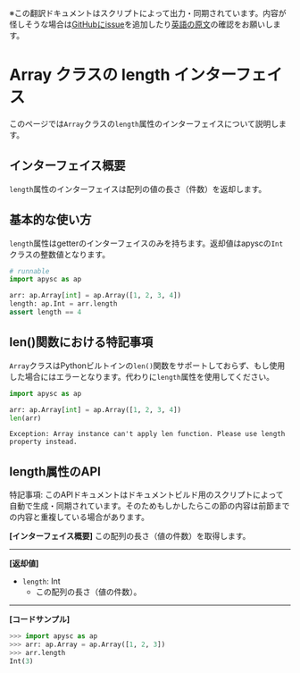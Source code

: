 <span class="inconspicuous-txt">※この翻訳ドキュメントはスクリプトによって出力・同期されています。内容が怪しそうな場合は<a href="https://github.com/simon-ritchie/apysc/issues" target="_blank">GitHubにissue</a>を追加したり[英語の原文](../en/array_length.html)の確認をお願いします。</span>

# Array クラスの length インターフェイス

このページでは`Array`クラスの`length`属性のインターフェイスについて説明します。

## インターフェイス概要

`length`属性のインターフェイスは配列の値の長さ（件数）を返却します。

## 基本的な使い方

`length`属性はgetterのインターフェイスのみを持ちます。返却値はapyscの`Int`クラスの整数値となります。

```py
# runnable
import apysc as ap

arr: ap.Array[int] = ap.Array([1, 2, 3, 4])
length: ap.Int = arr.length
assert length == 4
```

## len()関数における特記事項

`Array`クラスはPythonビルトインの`len()`関数をサポートしておらず、もし使用した場合にはエラーとなります。代わりに`length`属性を使用してください。

```py
import apysc as ap

arr: ap.Array[int] = ap.Array([1, 2, 3, 4])
len(arr)
```

```
Exception: Array instance can't apply len function. Please use length property instead.
```

## length属性のAPI

<span class="inconspicuous-txt">特記事項: このAPIドキュメントはドキュメントビルド用のスクリプトによって自動で生成・同期されています。そのためもしかしたらこの節の内容は前節までの内容と重複している場合があります。</span>

**[インターフェイス概要]** この配列の長さ（値の件数）を取得します。<hr>

**[返却値]**

- `length`: Int
  - この配列の長さ（値の件数）。

<hr>

**[コードサンプル]**

```py
>>> import apysc as ap
>>> arr: ap.Array = ap.Array([1, 2, 3])
>>> arr.length
Int(3)
```